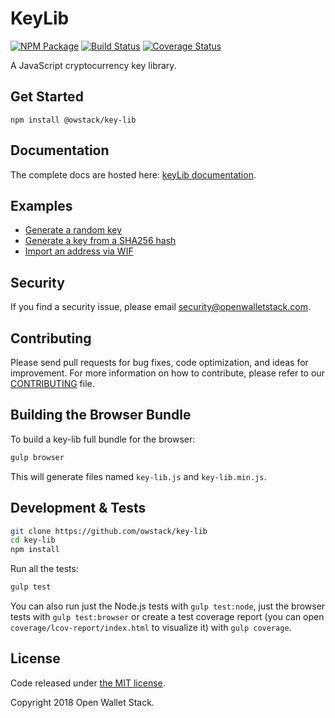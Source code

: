 KeyLib
=======

[![NPM Package](https://img.shields.io/npm/v/@owstack/key-lib.svg?style=flat-square)](https://www.npmjs.org/package/@owstack/key-lib)
[![Build Status](https://img.shields.io/travis/owstack/key-lib.svg?branch=master&style=flat-square)](https://travis-ci.org/owstack/key-lib)
[![Coverage Status](https://img.shields.io/coveralls/owstack/key-lib.svg?style=flat-square)](https://coveralls.io/r/owstack/key-lib)

A JavaScript cryptocurrency key library.

## Get Started

```
npm install @owstack/key-lib
```

## Documentation

The complete docs are hosted here: [keyLib documentation](docs/index.md).

## Examples

* [Generate a random key](https://github.com/owstack/key-lib/blob/master/docs/examples.md#generate-a-random-address)
* [Generate a key from a SHA256 hash](https://github.com/owstack/key-lib/blob/master/docs/examples.md#generate-a-address-from-a-sha256-hash)
* [Import an address via WIF](https://github.com/owstack/key-lib/blob/master/docs/examples.md#import-an-address-via-wif)

## Security

If you find a security issue, please email security@openwalletstack.com.

## Contributing

Please send pull requests for bug fixes, code optimization, and ideas for improvement. For more information on how to contribute, please refer to our [CONTRIBUTING](https://github.com/owstack/key-lib/blob/master/CONTRIBUTING.md) file.

## Building the Browser Bundle

To build a key-lib full bundle for the browser:

```sh
gulp browser
```

This will generate files named `key-lib.js` and `key-lib.min.js`.

## Development & Tests

```sh
git clone https://github.com/owstack/key-lib
cd key-lib
npm install
```

Run all the tests:

```sh
gulp test
```

You can also run just the Node.js tests with `gulp test:node`, just the browser tests with `gulp test:browser`
or create a test coverage report (you can open `coverage/lcov-report/index.html` to visualize it) with `gulp coverage`.

## License

Code released under [the MIT license](https://github.com/owstack/key-lib/blob/master/LICENSE).

Copyright 2018 Open Wallet Stack.
